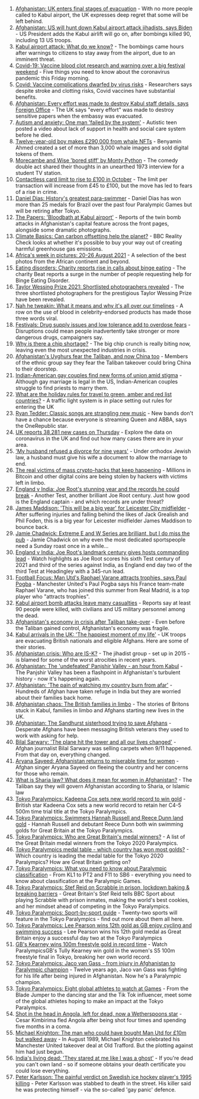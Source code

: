 1. [Afghanistan: UK enters final stages of evacuation](https://www.bbc.co.uk/news/uk-58353726?at_medium=RSS&at_campaign=KARANGA) - With no more people called to Kabul airport, the UK expresses deep regret that some will be left behind.
2. [Afghanistan: US will hunt down Kabul airport attack jihadists, says Biden](https://www.bbc.co.uk/news/world-asia-58351056?at_medium=RSS&at_campaign=KARANGA) - US President adds the Kabul airlift will go on, after bombings killed 90, including 13 US troops.
3. [Kabul airport attack: What do we know?](https://www.bbc.co.uk/news/world-asia-58349010?at_medium=RSS&at_campaign=KARANGA) - The bombings came hours after warnings to citizens to stay away from the airport, due to an imminent threat.
4. [Covid-19: Vaccine blood clot research and warning over a big festival weekend](https://www.bbc.co.uk/news/uk-58350392?at_medium=RSS&at_campaign=KARANGA) - Five things you need to know about the coronavirus pandemic this Friday morning.
5. [Covid: Vaccine complications dwarfed by virus risks](https://www.bbc.co.uk/news/health-58347434?at_medium=RSS&at_campaign=KARANGA) - Researchers says despite stroke and clotting risks, Covid vaccines have substantial benefits.
6. [Afghanistan: Every effort was made to destroy Kabul staff details, says Foreign Office](https://www.bbc.co.uk/news/uk-58351938?at_medium=RSS&at_campaign=KARANGA) - The UK says "every effort" was made to destroy sensitive papers when the embassy was evacuated.
7. [Autism and anxiety: One man 'failed by the system'](https://www.bbc.co.uk/news/uk-58334061?at_medium=RSS&at_campaign=KARANGA) - Autistic teen posted a video about lack of support in health and social care system before he died.
8. [Twelve-year-old boy makes £290,000 from whale NFTs](https://www.bbc.co.uk/news/technology-58343062?at_medium=RSS&at_campaign=KARANGA) - Benyamin Ahmed created a set of more than 3,000 whale images and sold digital tokens of them.
9. [Morecambe and Wise 'bored stiff' by Monty Python](https://www.bbc.co.uk/news/uk-england-norfolk-58158598?at_medium=RSS&at_campaign=KARANGA) - The comedy double act shared their thoughts in an unearthed 1973 interview for a student TV station.
10. [Contactless card limit to rise to £100 in October](https://www.bbc.co.uk/news/business-58354855?at_medium=RSS&at_campaign=KARANGA) - The limit per transaction will increase from £45 to £100, but the move has led to fears of a rise in crime.
11. [Daniel Dias: History's greatest para-swimmer](https://www.bbc.co.uk/news/disability-58347474?at_medium=RSS&at_campaign=KARANGA) - Daniel Dias has won more than 25 medals for Brazil over the past four Paralympic Games but will be retiring after Tokyo.
12. [The Papers: 'Bloodbath at Kabul airport'](https://www.bbc.co.uk/news/blogs-the-papers-58351216?at_medium=RSS&at_campaign=KARANGA) - Reports of the twin bomb attacks in Afghanistan's capital feature across the front pages, alongside some dramatic photographs.
13. [Climate Basics: Can carbon offsetting help the planet?](https://www.bbc.co.uk/news/58337283?at_medium=RSS&at_campaign=KARANGA) - BBC Reality Check looks at whether it's possible to buy your way out of creating harmful greenhouse gas emissions.
14. [Africa's week in pictures: 20-26 August 2021](https://www.bbc.co.uk/news/world-africa-58342301?at_medium=RSS&at_campaign=KARANGA) - A selection of the best photos from the African continent and beyond.
15. [Eating disorders: Charity reports rise in calls about binge eating](https://www.bbc.co.uk/news/health-58340044?at_medium=RSS&at_campaign=KARANGA) - The charity Beat reports a surge in the number of people requesting help for Binge Eating Disorder.
16. [Taylor Wessing Prize 2021: Shortlisted photographers revealed](https://www.bbc.co.uk/news/entertainment-arts-58341080?at_medium=RSS&at_campaign=KARANGA) - The three shortlisted photographers for the prestigious Taylor Wessing Prize have been revealed.
17. [Nah he tweakin: What it means and why it's all over our timelines](https://www.bbc.co.uk/news/newsbeat-58344467?at_medium=RSS&at_campaign=KARANGA) - A row on the use of blood in celebrity-endorsed products has made those three words viral.
18. [Festivals: Drug supply issues and low tolerance add to overdose fears](https://www.bbc.co.uk/news/newsbeat-58335996?at_medium=RSS&at_campaign=KARANGA) - Disruptions could mean people inadvertently take stronger or more dangerous drugs, campaigners say.
19. [Why is there a chip shortage?](https://www.bbc.co.uk/news/business-58230388?at_medium=RSS&at_campaign=KARANGA) - The big chip crunch is really biting now, leaving even the most unexpected industries in crisis.
20. [Afghanistan's Uyghurs fear the Taliban, and now China too](https://www.bbc.co.uk/news/world-asia-58342790?at_medium=RSS&at_campaign=KARANGA) - Members of the ethnic group say they fear the Taliban takeover could bring China to their doorstep.
21. [Indian-American gay couples find new forms of union amid stigma](https://www.bbc.co.uk/news/world-asia-india-58184024?at_medium=RSS&at_campaign=KARANGA) - Although gay marriage is legal in the US, Indian-American couples struggle to find priests to marry them.
22. [What are the holiday rules for travel to green, amber and red list countries?](https://www.bbc.co.uk/news/explainers-52544307?at_medium=RSS&at_campaign=KARANGA) - A traffic light system is in place setting out rules for entering the UK
23. [Ryan Tedder: Classic songs are strangling new music](https://www.bbc.co.uk/news/entertainment-arts-58329477?at_medium=RSS&at_campaign=KARANGA) - New bands don't have a chance because everyone is streaming Queen and ABBA, says the OneRepublic star.
24. [UK reports 38,281 new cases on Thursday](https://www.bbc.co.uk/news/uk-51768274?at_medium=RSS&at_campaign=KARANGA) - Explore the data on coronavirus in the UK and find out how many cases there are in your area.
25. ['My husband refused a divorce for nine years'](https://www.bbc.co.uk/news/uk-58334745?at_medium=RSS&at_campaign=KARANGA) - Under orthodox Jewish law, a husband must give his wife a document to allow the marriage to end.
26. [The real victims of mass crypto-hacks that keep happening](https://www.bbc.co.uk/news/technology-58331959?at_medium=RSS&at_campaign=KARANGA) - Millions in Bitcoin and other digital coins are being stolen by hackers with victims left in limbo.
27. [England v India: Joe Root's stunning year and the records he could break](https://www.bbc.co.uk/sport/cricket/58347296?at_medium=RSS&at_campaign=KARANGA) - Another Test, another brilliant Joe Root century. Just how good is the England captain - and which records are under threat?
28. [James Maddison: 'This will be a big year' for Leicester City midfielder](https://www.bbc.co.uk/sport/football/58355463?at_medium=RSS&at_campaign=KARANGA) - After suffering injuries and falling behind the likes of Jack Grealish and Phil Foden, this is a big year for Leicester midfielder James Maddison to bounce back.
29. [Jamie Chadwick: Extreme E and W Series are brilliant, but I do miss the pub](https://www.bbc.co.uk/sport/motorsport/58317952?at_medium=RSS&at_campaign=KARANGA) - Jamie Chadwick on why even the most dedicated sportspeople need a Sunday roast once in a while...
30. [England v India: Joe Root's landmark century gives hosts commanding lead](https://www.bbc.co.uk/sport/av/cricket/58348470?at_medium=RSS&at_campaign=KARANGA) - Watch highlights as Joe Root scores his sixth Test century of 2021 and third of the series against India, as England end day two of the third Test at Headingley with a 345-run lead.
31. [Football Focus: Man Utd's Raphael Varane attracts trophies, says Paul Pogba](https://www.bbc.co.uk/sport/av/football/58356582?at_medium=RSS&at_campaign=KARANGA) - Manchester United's Paul Pogba says his France team-mate Raphael Varane, who has joined this summer from Real Madrid, is a top player who "attracts trophies".
32. [Kabul airport bomb attacks leave many casualties](https://www.bbc.co.uk/news/world-asia-58348598?at_medium=RSS&at_campaign=KARANGA) - Reports say at least 90 people were killed, with civilians and US military personnel among the dead.
33. [Afghanistan's economy in crisis after Taliban take-over](https://www.bbc.co.uk/news/world-asia-58328246?at_medium=RSS&at_campaign=KARANGA) - Even before the Taliban gained control, Afghanistan's economy was fragile.
34. [Kabul arrivals in the UK: 'The happiest moment of my life'](https://www.bbc.co.uk/news/uk-58305464?at_medium=RSS&at_campaign=KARANGA) - UK troops are evacuating British nationals and eligible Afghans. Here are some of their stories.
35. [Afghanistan crisis: Who are IS-K?](https://www.bbc.co.uk/news/world-asia-58333533?at_medium=RSS&at_campaign=KARANGA) - The jihadist group - set up in 2015 - is blamed for some of the worst atrocities in recent years.
36. [Afghanistan: The 'undefeated' Panjshir Valley - an hour from Kabul](https://www.bbc.co.uk/news/world-asia-58329527?at_medium=RSS&at_campaign=KARANGA) - The Panjshir Valley has been a flashpoint in Afghanistan's turbulent history - now it's happening again.
37. [Afghanistan: 'The pain of watching my country burn from afar'](https://www.bbc.co.uk/news/world-asia-india-58326408?at_medium=RSS&at_campaign=KARANGA) - Hundreds of Afghan have taken refuge in India but they are worried about their families back home.
38. [Afghanistan chaos: The British families in limbo](https://www.bbc.co.uk/news/uk-58327953?at_medium=RSS&at_campaign=KARANGA) - The stories of Britons stuck in Kabul, families in limbo and Afghans starting new lives in the UK.
39. [Afghanistan: The Sandhurst sisterhood trying to save Afghans](https://www.bbc.co.uk/news/uk-58317798?at_medium=RSS&at_campaign=KARANGA) - Desperate Afghans have been messaging British veterans they used to work with asking for help.
40. [Bilal Sarwary: 'The plane hit the tower and all our lives changed'](https://www.bbc.co.uk/news/world-south-asia-58071592?at_medium=RSS&at_campaign=KARANGA) - Afghan journalist Bilal Sarwary was selling carpets when 9/11 happened. From that day on, everything changed.
41. [Aryana Sayeed: Afghanistan returns to miserable time for women](https://www.bbc.co.uk/news/world-asia-58335510?at_medium=RSS&at_campaign=KARANGA) - Afghan singer Aryana Sayeed on fleeing the country and her concerns for those who remain.
42. [What is Sharia law? What does it mean for women in Afghanistan?](https://www.bbc.co.uk/news/world-27307249?at_medium=RSS&at_campaign=KARANGA) - The Taliban say they will govern Afghanistan according to Sharia, or Islamic law
43. [Tokyo Paralympics: Kadeena Cox sets new world record to win gold](https://www.bbc.co.uk/sport/disability-sport/58352830?at_medium=RSS&at_campaign=KARANGA) - British star Kadeena Cox sets a new world record to retain her C4-5 500m time trial title at the Tokyo Paralympics.
44. [Tokyo Paralympics: Swimmers Hannah Russell and Reece Dunn land gold](https://www.bbc.co.uk/sport/disability-sport/58354250?at_medium=RSS&at_campaign=KARANGA) - Hannah Russell and debutant Reece Dunn both win swimming golds for Great Britain at the Tokyo Paralympics.
45. [Tokyo Paralympics: Who are Great Britain's medal winners?](https://www.bbc.co.uk/sport/disability-sport/58267875?at_medium=RSS&at_campaign=KARANGA) - A list of the Great Britain medal winners from the Tokyo 2020 Paralympics.
46. [Tokyo Paralympics medal table - which country has won most golds?](https://www.bbc.co.uk/sport/disability-sport/58267874?at_medium=RSS&at_campaign=KARANGA) - Which country is leading the medal table for the Tokyo 2020 Paralympics? How are Great Britain getting on?
47. [Tokyo Paralympics: What you need to know about Paralympic classification](https://www.bbc.co.uk/sport/disability-sport/57396986?at_medium=RSS&at_campaign=KARANGA) - From KL1 to PT2 and F11 to SB6 - everything you need to know about classification at the Paralympic Games.
48. [Tokyo Paralympics: Stef Reid on Scrabble in prison, lockdown baking & breaking barriers](https://www.bbc.co.uk/sport/disability-sport/58271507?at_medium=RSS&at_campaign=KARANGA) - Great Britain's Stef Reid tells BBC Sport about playing Scrabble with prison inmates, making the world's best cookies, and her mindset ahead of competing in the Tokyo Paralympics.
49. [Tokyo Paralympics: Sport-by-sport guide](https://www.bbc.co.uk/sport/disability-sport/58228171?at_medium=RSS&at_campaign=KARANGA) - Twenty-two sports will feature in the Tokyo Paralympics - find out more about them all here.
50. [Tokyo Paralympics: Lee Pearson wins 12th gold as GB enjoy cycling and swimming success](https://www.bbc.co.uk/sport/disability-sport/58338980?at_medium=RSS&at_campaign=KARANGA) - Lee Pearson wins his 12th gold medal as Great Britain enjoy a successful day two at the Tokyo Paralympics
51. [GB's Kearney wins 100m freestyle gold in record time](https://www.bbc.co.uk/sport/av/disability-sport/58340452?at_medium=RSS&at_campaign=KARANGA) - Watch ParalympicsGB's Tully Kearney win gold in the women's S5 100m freestyle final in Tokyo, breaking her own world record.
52. [Tokyo Paralympics: Jaco van Gass - from injury in Afghanistan to Paralympic champion](https://www.bbc.co.uk/sport/disability-sport/58344147?at_medium=RSS&at_campaign=KARANGA) - Twelve years ago, Jaco van Gass was fighting for his life after being injured in Afghanistan. Now he's a Paralympic champion.
53. [Tokyo Paralympics: Eight global athletes to watch at Games](https://www.bbc.co.uk/sport/disability-sport/58203418?at_medium=RSS&at_campaign=KARANGA) - From the Blade Jumper to the dancing star and the Tik Tok influencer, meet some of the global athletes hoping to make an impact at the Tokyo Paralympics.
54. [Shot in the head in Angola, left for dead, now a Wetherspoons star](https://www.bbc.co.uk/news/uk-58266180?at_medium=RSS&at_campaign=KARANGA) - Cesar Kimbirima fled Angola after being shot four times and spending five months in a coma.
55. [Michael Knighton: The man who could have bought Man Utd for £10m but walked away](https://www.bbc.co.uk/sport/football/58233755?at_medium=RSS&at_campaign=KARANGA) - In August 1989, Michael Knighton celebrated his Manchester United takeover deal at Old Trafford. But the plotting against him had just begun.
56. [India's living dead: 'They stared at me like I was a ghost'](https://www.bbc.co.uk/news/stories-58259497?at_medium=RSS&at_campaign=KARANGA) - If you're dead you can't own land - so if someone obtains your death certificate you could lose everything.
57. [Peter Karlsson: The painful verdict on Swedish ice hockey player's 1995 killing](https://www.bbc.co.uk/sport/ice-hockey/58101549?at_medium=RSS&at_campaign=KARANGA) - Peter Karlsson was stabbed to death in the street. His killer said he was protecting himself - via the so-called 'gay panic' defence.
